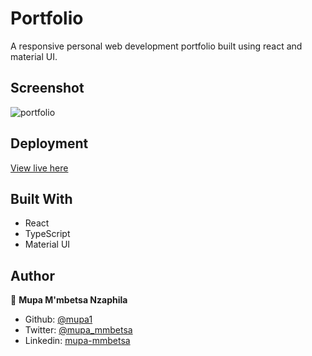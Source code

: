 # Portfolio

A responsive personal web development portfolio built using react and material UI.

## Screenshot
![portfolio](https://user-images.githubusercontent.com/44979953/108732450-defc8000-752d-11eb-9500-036666c5bb3a.png)

## Deployment

[View live here](https://mupa-dev.netlify.app/)

## Built With

- React
- TypeScript
- Material UI

## Author

👤 **Mupa M'mbetsa Nzaphila**

- Github: [@mupa1](https://github.com/Mupa1)
- Twitter: [@mupa_mmbetsa](https://twitter.com/mupa_mmbetsa)
- Linkedin: [mupa-mmbetsa](https://www.linkedin.com/in/mupa-mmbetsa)
